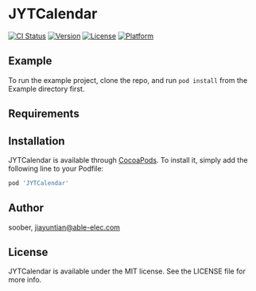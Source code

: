 # JYTCalendar

[![CI Status](https://img.shields.io/travis/soober/JYTCalendar.svg?style=flat)](https://travis-ci.org/soober/JYTCalendar)
[![Version](https://img.shields.io/cocoapods/v/JYTCalendar.svg?style=flat)](https://cocoapods.org/pods/JYTCalendar)
[![License](https://img.shields.io/cocoapods/l/JYTCalendar.svg?style=flat)](https://cocoapods.org/pods/JYTCalendar)
[![Platform](https://img.shields.io/cocoapods/p/JYTCalendar.svg?style=flat)](https://cocoapods.org/pods/JYTCalendar)

## Example

To run the example project, clone the repo, and run `pod install` from the Example directory first.

## Requirements

## Installation

JYTCalendar is available through [CocoaPods](https://cocoapods.org). To install
it, simply add the following line to your Podfile:

```ruby
pod 'JYTCalendar'
```

## Author

soober, jiayuntian@able-elec.com

## License

JYTCalendar is available under the MIT license. See the LICENSE file for more info.
